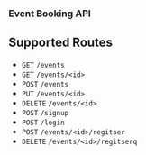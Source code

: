### Event Booking API 

## Supported Routes
- `GET` `/events`
- `GET` `/events/<id>`
- `POST` `/events`
- `PUT` `/events/<id>`
- `DELETE` `/events/<id>`
- `POST` `/signup`
- `POST` `/login`
- `POST` `/events/<id>/regitser`
- `DELETE` `/events/<id>/regitserq`